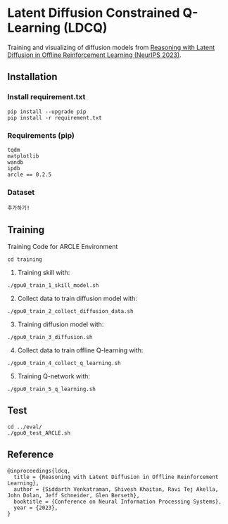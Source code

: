 # Latent Diffusion Constrained Q-Learning (LDCQ)
Training and visualizing of diffusion models from [Reasoning with Latent Diffusion in Offline Reinforcement Learning (NeurIPS 2023)](https://arxiv.org/abs/2309.06599).

## Installation

### Install requirement.txt
```
pip install --upgrade pip
pip install -r requirement.txt
```

### Requirements (pip)
```
tqdm
matplotlib
wandb
ipdb
arcle == 0.2.5
```

### Dataset
```
추가하기!
```

## Training
Training Code for ARCLE Environment
```
cd training
```
1. Training skill with:
```
./gpu0_train_1_skill_model.sh
```

2. Collect data to train diffusion model with:
```
./gpu0_train_2_collect_diffusion_data.sh
```

3. Training diffusion model with:
```
./gpu0_train_3_diffusion.sh
```

4. Collect data to train offline Q-learning with:
```
./gpu0_train_4_collect_q_learning.sh
```

5. Training Q-network with:
```
./gpu0_train_5_q_learning.sh
```

## Test
```
cd ../eval/
./gpu0_test_ARCLE.sh
```

## Reference
```
@inproceedings{ldcq,
  title = {Reasoning with Latent Diffusion in Offline Reinforcement Learning},
  author = {Siddarth Venkatraman, Shivesh Khaitan, Ravi Tej Akella, John Dolan, Jeff Schneider, Glen Berseth},
  booktitle = {Conference on Neural Information Processing Systems},
  year = {2023},
}
```